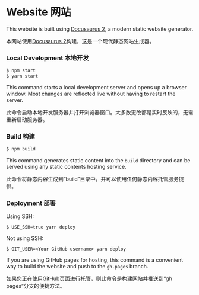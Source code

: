 # Website 网站

This website is built using [Docusaurus 2](https://docusaurus.io/), a modern static website generator.

本网站使用[Docusaurus 2](https://docusaurus.io/)构建，这是一个现代静态网站生成器。


### Local Development 本地开发

```bash
$ npm start
$ yarn start
```

This command starts a local development server and opens up a browser window. Most changes are reflected live without having to restart the server.

此命令启动本地开发服务器并打开浏览器窗口。大多数更改都是实时反映的，无需重新启动服务器。

### Build 构建

```bash
$ npm build
```

This command generates static content into the `build` directory and can be served using any static contents hosting service.

此命令将静态内容生成到“build”目录中，并可以使用任何静态内容托管服务提供。

### Deployment 部署

Using SSH:

```
$ USE_SSH=true yarn deploy
```

Not using SSH:

```
$ GIT_USER=<Your GitHub username> yarn deploy
```

If you are using GitHub pages for hosting, this command is a convenient way to build the website and push to the `gh-pages` branch.

如果您正在使用GitHub页面进行托管，则此命令是构建网站并推送到“gh pages”分支的便捷方法。
